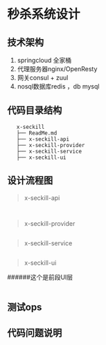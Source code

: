# 秒杀系统设计

## 技术架构

   1. springcloud 全家桶
   2. 代理服务器nginx/OpenResty 
   3. 网关consul + zuul
   4. nosql数据库redis ，db mysql
   
## 代码目录结构

````
   x-seckill
   ├── ReadMe.md
   ├── x-seckill-api
   ├── x-seckill-provider
   ├── x-seckill-service
   ├── x-seckill-ui

````

## 设计流程图

>x-seckill-api

```
  
```
>x-seckill-provider

```

````

>x-seckill-service
````

````

>x-seckill-ui

######这个是前段UI层

````

````


## 测试ops



## 代码问题说明





